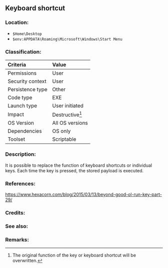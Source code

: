## Keyboard shortcut 
<!-- general "title" of the persistence. Good to be unique. -->
<!-- separate sections by two empty lines -->
<!-- do not remove empty sections  -->


### Location: <!-- where to find it -->
- `$Home\Desktop`
- `$env:APPDATA\Roaming\Microsoft\Windows\Start Menu`


### Classification: <!-- see "how it works" document. Empty line must go next. -->

|Criteria|Value|
|:---|:---|
|Permissions|User|
|Security context| User|
|Persistence type| Other|
|Code type|EXE|
|Launch type| User initiated|
|Impact|Destructive[^1] |
|OS Version|All OS versions|
|Dependencies|OS only|
|Toolset|Scriptable|


### Description:<!-- add two EOLs or two spaces at the end of line to create a line break -->
It is possible to replace the function of keyboard shortcuts or individual keys.
Each time the key is pressed, the stored payload is executed.


### References: <!-- use <...> or [abc](https://...) syntax. Prepend with "- " when more than one -->
<https://www.hexacorn.com/blog/2015/03/13/beyond-good-ol-run-key-part-29/>


### Credits: <!-- use [abc](https://...) syntax. Prepend with "- " when more than one. -->


### See also: <!-- if refering to the same repo, use [Name](file.md) syntax. -->
<!-- prepend with "- " if more than one -->


### Remarks: <!-- see the usage in the "classification" section. Use only 1:1 references i.e. not refering to the same footnote from two different places -->
[^1]: The original function of the key or keyboard shortcut will be overwritten.




